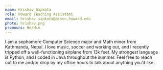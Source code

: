 ```yaml
---
name: Hrishav Sapkota
role: Howard Teaching Assistant
email: hrishav.sapkota@bison.howard.edu
photo: hrishav.png
pronouns: He/Him
---
```

I am a sophomore Computer Science major and Math minor from Kathmandu, Nepal. I love music, soccer and working out, and I recently tripped off a well-functioning airplane from 13k feet. My strongest language is Python, and I coded in Java throughout the summer. Feel free to reach out to me and/or drop by my office hours to talk about anything you’d like.

